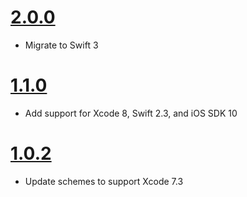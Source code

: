 # [2.0.0](https://github.com/Electrode-iOS/ELFoundation/releases/tag/v2.0.0)

- Migrate to Swift 3

# [1.1.0](https://github.com/Electrode-iOS/ELFoundation/releases/tag/v1.1.0)

- Add support for Xcode 8, Swift 2.3, and iOS SDK 10

# [1.0.2](https://github.com/Electrode-iOS/ELFoundation/releases/tag/v1.0.2)

- Update schemes to support Xcode 7.3

